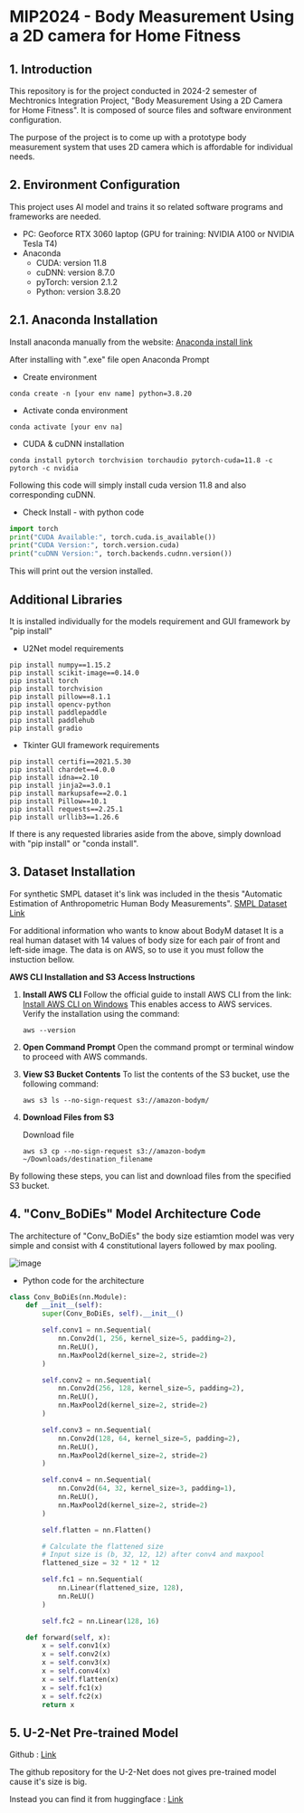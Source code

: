 # MIP2024 - Body Measurement Using a 2D camera for Home Fitness 

## 1. Introduction

This repository is for the project conducted in 2024-2 semester of Mechtronics Integration Project, "Body Measurement Using a 2D Camera for Home Fitness". It is composed of source files and software environment configuration. 

The purpose of the project is to come up with a prototype body measurement system that uses 2D camera which is affordable for individual needs. 

## 2. Environment Configuration

This project uses AI model and trains it so related software programs and frameworks are needed.

- PC: Geoforce RTX 3060 laptop (GPU for training: NVIDIA A100 or NVIDIA Tesla T4)
- Anaconda 
  - CUDA: version 11.8
  - cuDNN:  version 8.7.0
  - pyTorch: version 2.1.2
  - Python: version 3.8.20

## 2.1. Anaconda Installation

Install anaconda manually from the website: [Anaconda install link](https://www.anaconda.com/download/success)

After installing with ".exe" file open Anaconda Prompt

- Create environment

```
conda create -n [your env name] python=3.8.20
```

- Activate conda environment

```
conda activate [your env na]
```


- CUDA & cuDNN installation 

```
conda install pytorch torchvision torchaudio pytorch-cuda=11.8 -c pytorch -c nvidia
```

Following this code will simply install cuda version 11.8 and also corresponding cuDNN.



- Check Install - with python code

```python
import torch
print("CUDA Available:", torch.cuda.is_available())
print("CUDA Version:", torch.version.cuda)
print("cuDNN Version:", torch.backends.cudnn.version())
```

This will print out the version installed.



## Additional Libraries

It is installed individually for the models requirement and GUI framework by "pip install"

- U2Net model requirements

```
pip install numpy==1.15.2
pip install scikit-image==0.14.0
pip install torch
pip install torchvision
pip install pillow==8.1.1
pip install opencv-python
pip install paddlepaddle
pip install paddlehub
pip install gradio
```

- Tkinter GUI framework requirements

```
pip install certifi==2021.5.30
pip install chardet==4.0.0
pip install idna==2.10
pip install jinja2==3.0.1
pip install markupsafe==2.0.1
pip install Pillow==10.1
pip install requests==2.25.1
pip install urllib3==1.26.6
```

If there is any requested libraries aside from the above, simply download with "pip install" or "conda install".



## 3. Dataset Installation

For synthetic SMPL dataset it's link was included in the thesis "Automatic Estimation of Anthropometric Human Body Measurements".
[SMPL Dataset Link](https://skeletex.xyz/portfolio/datasets)

For additional information who wants to know about BodyM dataset
It is a real human dataset with 14 values of body size for each pair of front and left-side image.
The data is on AWS, so to use it you must follow the instuction bellow.

**AWS CLI Installation and S3 Access Instructions**

1. **Install AWS CLI**
   Follow the official guide to install AWS CLI from the link:
   [Install AWS CLI on Windows](https://docs.aws.amazon.com/cli/v1/userguide/install-windows.html)
   This enables access to AWS services.
   Verify the installation using the command:

   ```
   aws --version
   ```

2. **Open Command Prompt**
   Open the command prompt or terminal window to proceed with AWS commands.

3. **View S3 Bucket Contents**
   To list the contents of the S3 bucket, use the following command:

   ```
   aws s3 ls --no-sign-request s3://amazon-bodym/
   ```

4. **Download Files from S3**

   Download file
   
   ```
   aws s3 cp --no-sign-request s3://amazon-bodym ~/Downloads/destination_filename
   ```

By following these steps, you can list and download files from the specified S3 bucket.



## 4. "Conv_BoDiEs" Model Architecture Code

The architecture of "Conv_BoDiEs" the body size estiamtion model was very simple and consist with 4 constitutional layers followed by max pooling.

![image](https://github.com/user-attachments/assets/b9acc35a-9a69-4bc3-906d-022ad1f217e0)

- Python code for the architecture

```python
class Conv_BoDiEs(nn.Module):
    def __init__(self):
        super(Conv_BoDiEs, self).__init__()

        self.conv1 = nn.Sequential(
            nn.Conv2d(1, 256, kernel_size=5, padding=2),
            nn.ReLU(),
            nn.MaxPool2d(kernel_size=2, stride=2)
        )

        self.conv2 = nn.Sequential(
            nn.Conv2d(256, 128, kernel_size=5, padding=2),
            nn.ReLU(),
            nn.MaxPool2d(kernel_size=2, stride=2)
        )

        self.conv3 = nn.Sequential(
            nn.Conv2d(128, 64, kernel_size=5, padding=2),
            nn.ReLU(),
            nn.MaxPool2d(kernel_size=2, stride=2)
        )

        self.conv4 = nn.Sequential(
            nn.Conv2d(64, 32, kernel_size=3, padding=1),
            nn.ReLU(),
            nn.MaxPool2d(kernel_size=2, stride=2)
        )

        self.flatten = nn.Flatten()

        # Calculate the flattened size
        # Input size is (b, 32, 12, 12) after conv4 and maxpool
        flattened_size = 32 * 12 * 12

        self.fc1 = nn.Sequential(
            nn.Linear(flattened_size, 128),
            nn.ReLU()
        )

        self.fc2 = nn.Linear(128, 16)

    def forward(self, x):
        x = self.conv1(x)
        x = self.conv2(x)
        x = self.conv3(x)
        x = self.conv4(x)
        x = self.flatten(x)
        x = self.fc1(x)
        x = self.fc2(x)
        return x
```



## 5. U-2-Net Pre-trained Model 

Github : [Link](https://github.com/xuebinqin/U-2-Net)

The github repository for the U-2-Net does not gives pre-trained model cause it's size is big. 

Instead you can find it from huggingface : [Link](https://huggingface.co/spaces/hylee/u2net_portrait/tree/main/U-2-Net/saved_models)



